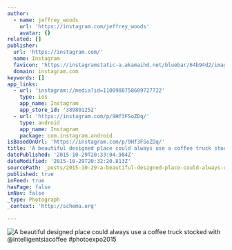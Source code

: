 ```yaml
---
author:
  - name: jeffrey_woods
    url: 'https://instagram.com/jeffrey_woods'
    avatar: {}
related: []
publisher:
  url: 'https://instagram.com/'
  name: Instagram
  favicon: 'https://instagramstatic-a.akamaihd.net/bluebar/64b94d2/images/ico/favicon.ico'
  domain: instagram.com
keywords: []
app_links:
  - url: 'instagram://media?id=1100988758609727722'
    type: ios
    app_name: Instagram
    app_store_id: '389801252'
  - url: 'https://instagram.com/p/9Hf3FSoZDq/'
    type: android
    app_name: Instagram
    package: com.instagram.android
isBasedOnUrl: 'https://instagram.com/p/9Hf3FSoZDq/'
title: 'A beautiful designed place could always use a coffee truck stocked with @intelligentsiacoffee #photoexpo2015'
datePublished: '2015-10-29T20:33:04.984Z'
dateModified: '2015-10-29T20:32:20.813Z'
sourcePath: _posts/2015-10-29-a-beautiful-designed-place-could-always-use-a-coffee-truck-s.md
published: true
inFeed: true
hasPage: false
inNav: false
_type: Photograph
_context: 'http://schema.org'

---
```

![A beautiful designed place could always use a coffee truck stocked with &commat;intelligentsiacoffee &num;photoexpo2015](https://igcdn-photos-d-a.akamaihd.net/hphotos-ak-xaf1/t51.2885-15/sh0.08/e35/p640x640/12120435_892797557470067_249116523_n.jpg)